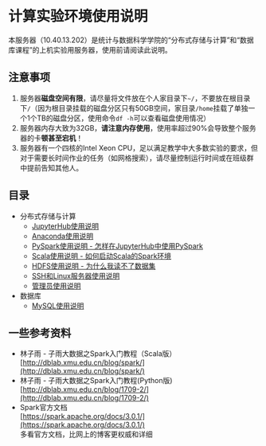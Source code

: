 # 计算实验环境使用说明
本服务器（10.40.13.202）是统计与数据科学学院的“分布式存储与计算”和“数据库课程”的上机实验用服务器，使用前请阅读此说明。
## 注意事项
1. 服务器**磁盘空间有限**，请尽量将文件放在个人家目录下`~/`，不要放在根目录下`/`（因为根目录挂载的磁盘分区只有50GB空间，家目录`/home`挂载了单独一个1个TB的磁盘分区，使用命令`df -h`可以查看磁盘使用情况）
2. 服务器内存大致为32GB，**请注意内存使用**，使用率超过90%会导致整个服务器的卡**顿甚至宕机**！
3. 服务器有一个四核的Intel Xeon CPU，足以满足教学中大多数实验的要求，但对于需要长时间作业的任务（如网格搜索），请尽量控制运行时间或在班级群中提前告知其他人。

## 目录
+ 分布式存储与计算
    + [JupyterHub使用说明](dsc/jupyter/)
    + [Anaconda使用说明](dsc/conda/)
    + [PySpark使用说明 - 怎样在JupyterHub中使用PySpark](dsc/pyspark/)
    + [Scala使用说明 - 如何启动Scala的Spark环境](dsc/scala/)
    + [HDFS使用说明 - 为什么我读不了数据集](dsc/hdfs/)
    + [SSH和Linux服务器使用说明](dsc/sshlinux/)
    + [管理员使用说明](dsc/admin/)
+ 数据库
    + [MySQL使用说明](mysql/)

## 一些参考资料
+ 林子雨 - 子雨大数据之Spark入门教程（Scala版）  
    [http://dblab.xmu.edu.cn/blog/spark/](http://dblab.xmu.edu.cn/blog/spark/)  
+ 林子雨 - 子雨大数据之Spark入门教程(Python版)  
    [http://dblab.xmu.edu.cn/blog/1709-2/](http://dblab.xmu.edu.cn/blog/1709-2/)  
+ Spark官方文档  
    [https://spark.apache.org/docs/3.0.1/](https://spark.apache.org/docs/3.0.1/)  
    多看官方文档，比网上的博客更权威和详细